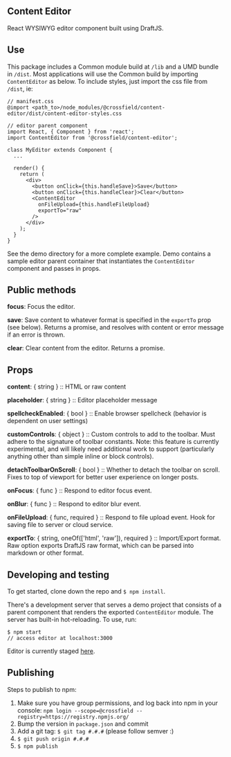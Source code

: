 ## Content Editor
React WYSIWYG editor component built using DraftJS.


## Use
This package includes a Common module build at `/lib` and a UMD bundle in `/dist`. Most applications will use the Common build by importing `ContentEditor` as below. To include styles, just import the css file from `/dist`, ie:
```
// manifest.css
@import <path_to>/node_modules/@crossfield/content-editor/dist/content-editor-styles.css
```

```
// editor parent component
import React, { Component } from 'react';
import ContentEditor from '@crossfield/content-editor';

class MyEditor extends Component {
  ...

  render() {
    return (
      <div>
        <button onClick={this.handleSave}>Save</button>
        <button onClick={this.handleClear}>Clear</button>
        <ContentEditor
          onFileUpload={this.handleFileUpload}
          exportTo="raw"
        />
      </div>
    );
  }
}
```

See the demo directory for a more complete example. Demo contains a sample editor parent container that instantiates the `ContentEditor` component and passes in props.


## Public methods
__focus__: Focus the editor.

__save__: Save content to whatever format is specified in the `exportTo` prop (see below). Returns a promise, and resolves with content or error message if an error is thrown.

__clear__: Clear content from the editor. Returns a promise.


## Props
__content__: { string } :: HTML or raw content

__placeholder__: { string } :: Editor placeholder message

__spellcheckEnabled__: { bool } :: Enable browser spellcheck (behavior is dependent on user settings)

__customControls__: { object } :: Custom controls to add to the toolbar. Must adhere to the signature of toolbar constants. Note: this feature is currently experimental, and will likely need additional work to support (particularly anything other than simple inline or block controls).

__detachToolbarOnScroll__: { bool } :: Whether to detach the toolbar on scroll. Fixes to top of viewport for better user experience on longer posts.

__onFocus__: { func } :: Respond to editor focus event.

__onBlur__: { func } :: Respond to editor blur event.

__onFileUpload__: { func, required } :: Respond to file upload event. Hook for saving file to server or cloud service.

__exportTo__: { string, oneOf(['html', 'raw']), required } :: Import/Export format. Raw option exports DraftJS raw format, which can be parsed into markdown or other format.


## Developing and testing
To get started, clone down the repo and ```$ npm install```.

There's a development server that serves a demo project that consists of a parent component that renders the exported `ContentEditor` module.
The server has built-in hot-reloading.
To use, run:

```
$ npm start
// access editor at localhost:3000
```
Editor is currently staged [here](https://stagingeditor-niennloxtd.now.sh/).


## Publishing
Steps to publish to npm:
1. Make sure you have group permissions, and log back into npm in your console:
  `npm login --scope=@crossfield --registry=https://registry.npmjs.org/`
2. Bump the version in `package.json` and commit
3. Add a git tag: `$ git tag #.#.#` (please follow semver :)
4. `$ git push origin #.#.#`
5. `$ npm publish`

